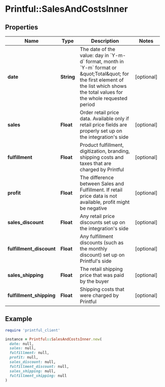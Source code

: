 # Printful::SalesAndCostsInner

## Properties

| Name | Type | Description | Notes |
| ---- | ---- | ----------- | ----- |
| **date** | **String** | The date of the value: day in &#x60;Y-m-d&#x60; format, month in &#x60;Y-m&#x60; format or \&quot;Total\&quot; for the first element of the list which shows the total values for the whole requested period | [optional] |
| **sales** | **Float** | Order retail price data. Available only if retail price fields are properly set up on the integration&#39;s side | [optional] |
| **fulfillment** | **Float** | Product fulfillment, digitization, branding, shipping costs and taxes that are charged by Printful | [optional] |
| **profit** | **Float** | The difference between Sales and Fulfillment. If retail price data is not available, profit might be negative | [optional] |
| **sales_discount** | **Float** | Any retail price discounts set up on the integration&#39;s side | [optional] |
| **fulfillment_discount** | **Float** | Any fulfillment discounts (such as the monthly discount) set up on Printful&#39;s side | [optional] |
| **sales_shipping** | **Float** | The retail shipping price that was paid by the buyer | [optional] |
| **fulfillment_shipping** | **Float** | Shipping costs that were charged by Printful | [optional] |

## Example

```ruby
require 'printful_client'

instance = Printful::SalesAndCostsInner.new(
  date: null,
  sales: null,
  fulfillment: null,
  profit: null,
  sales_discount: null,
  fulfillment_discount: null,
  sales_shipping: null,
  fulfillment_shipping: null
)
```

